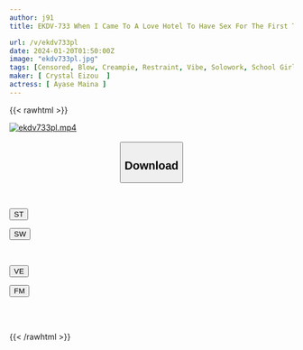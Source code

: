 ```yaml
---
author: j91
title: EKDV-733 When I Came To A Love Hotel To Have Sex For The First Time With A Girl In Uniform That I Found On SNS... She Had Bigger Breasts Than I Imagined And Made Me Cum Over And Over Again. Maina Ayase

url: /v/ekdv733pl
date: 2024-01-20T01:50:00Z
image: "ekdv733pl.jpg"
tags: [Censored, Blow, Creampie, Restraint, Vibe, Solowork, School Girls, Big Tits, Titty Fuck, Cowgirl, Finger Fuck, Electric Massager, Squirting, Shaved, Deep Throating, School Uniform, Huge Butt, Back	]
maker: [ Crystal Eizou  ]
actress: [ Ayase Maina ]
---
```



{{< rawhtml >}}

<div class="video" data-videoid="MPoomBvXbJhm7Ql">
    <a href="javascript:;">
        <img src="/v/ekdv733pl/ekdv733pl.jpg" width="WIDTH" height="HEIGHT" alt="ekdv733pl.mp4" loading="lazy">
    </a>
</div>

<script type="text/javascript" src="https://j91.asia/asset/on-demand-st.js"></script>

<br>
  <link rel="stylesheet" href="https://j91.asia/asset/bs5.css">
  
  <center>
  <button class="btn btn-primary" type="button" data-bs-toggle="collapse" data-bs-target=".multi-collapse" aria-expanded="false" aria-controls="multiCollapseExample1 multiCollapseExample2"><h2>Download</h2></button></center>
</p>
<div class="row">
  <div class="col">
    <div class="collapse multi-collapse" id="multiCollapseExample1">
      <div class="card card-body">
	      	      <br>
<div class="buttons">  
<p><a href="https://streamtape.to/v/MPoomBvXbJhm7Ql" target="_blank"><button class="btn-hover color-3"><i class="fa fa-download"></i> ST</button></a></p>
<p><a href="https://flaswish.com/u6jbjq61vt9e" target="_blank"><button class="btn-hover color-2"><i class="fa fa-download"></i> SW</button></a></p></div>
    </div>
  </div>
</div>
  <div class="col">
    <div class="collapse multi-collapse" id="multiCollapseExample2">
      <div class="card card-body">
	      <br>
<div class="buttons">
<p><a href="javascript:;" target="_blank"><button class="btn-hover color-9"><i class="fa fa-download"></i> VE</button></a></p>
<p><a href="javascript:;" target="_blank"><button class="btn-hover color-8"><i class="fa fa-download"></i> FM</button></a></p></div>
<br><br>
      </div>
    </div>
  </div>
</div>

{{< /rawhtml >}}